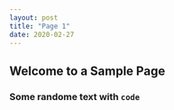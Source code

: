 ```yaml
---
layout: post
title: "Page 1"
date: 2020-02-27
---
```


## Welcome to a Sample Page ##

### Some randome text with `code`  ### 
